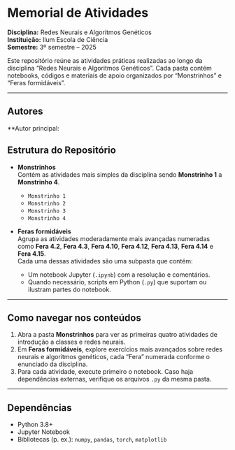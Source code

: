 # Memorial de Atividades  #
**Disciplina:** Redes Neurais e Algoritmos Genéticos  
**Instituição:** Ilum Escola de Ciência  
**Semestre:** 3º semestre – 2025  

Este repositório reúne as atividades práticas realizadas ao longo da disciplina “Redes Neurais e Algoritmos Genéticos”. Cada pasta contém notebooks, códigos e materiais de apoio organizados por “Monstrinhos” e “Feras formidáveis”.

---
## Autores

**Autor principal:


## Estrutura do Repositório

- **Monstrinhos**  
  Contém as atividades mais simples da disciplina sendo **Monstrinho 1** a **Monstrinho 4**.  
  - `Monstrinho 1`  
  - `Monstrinho 2`  
  - `Monstrinho 3`  
  - `Monstrinho 4`  

- **Feras formidáveis**  
  Agrupa as atividades moderadamente mais avançadas numeradas como **Fera 4.2**, **Fera 4.3**, **Fera 4.10**, **Fera 4.12**, **Fera 4.13**, **Fera 4.14** e **Fera 4.15**.  
  Cada uma dessas atividades são uma subpasta que contém:
  - Um notebook Jupyter (`.ipynb`) com a resolução e comentários.
  - Quando necessário, scripts em Python (`.py`) que suportam ou ilustram partes do notebook.

---

## Como navegar nos conteúdos

1. Abra a pasta **Monstrinhos** para ver as primeiras quatro atividades de introdução a classes e redes neurais.  
2. Em **Feras formidáveis**, explore exercícios mais avançados sobre redes neurais e algoritmos genéticos, cada “Fera” numerada conforme o enunciado da disciplina.  
3. Para cada atividade, execute primeiro o notebook. Caso haja dependências externas, verifique os arquivos `.py` da mesma pasta.

---

## Dependências

- Python 3.8+  
- Jupyter Notebook  
- Bibliotecas (p. ex.): `numpy`, `pandas`, `torch`, `matplotlib`  

